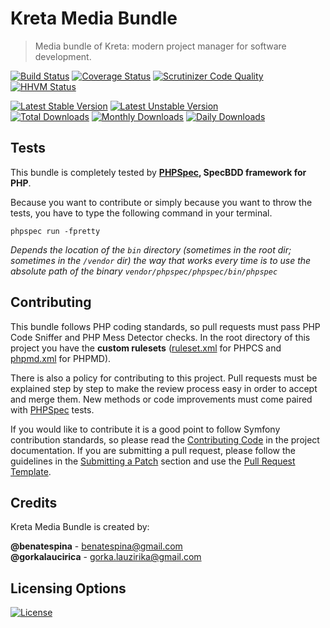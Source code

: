 # Kreta Media Bundle
> Media bundle of Kreta: modern project manager for software development.

[![Build Status](https://travis-ci.org/kreta-io/MediaBundle.svg?branch=master)](https://travis-ci.org/kreta-io/MediaBundle)
[![Coverage Status](https://img.shields.io/coveralls/kreta-io/MediaBundle.svg)](https://coveralls.io/r/kreta-io/MediaBundle)
[![Scrutinizer Code Quality](https://scrutinizer-ci.com/g/kreta-io/MediaBundle/badges/quality-score.png?b=master)](https://scrutinizer-ci.com/g/kreta-io/MediaBundle/?branch=master)
[![HHVM Status](http://hhvm.h4cc.de/badge/kreta/media-bundle.svg)](http://hhvm.h4cc.de/package/kreta/media-bundle)

[![Latest Stable Version](https://poser.pugx.org/kreta/media-bundle/v/stable.svg)](https://packagist.org/packages/kreta/media-bundle)
[![Latest Unstable Version](https://poser.pugx.org/kreta/media-bundle/v/unstable.svg)](https://packagist.org/packages/kreta/media-bundle)
&nbsp;&nbsp;&nbsp;&nbsp;&nbsp;&nbsp;&nbsp;&nbsp;&nbsp;&nbsp;
[![Total Downloads](https://poser.pugx.org/kreta/media-bundle/downloads.svg)](https://packagist.org/packages/kreta/media-bundle)
[![Monthly Downloads](https://poser.pugx.org/kreta/media-bundle/d/monthly.png)](https://packagist.org/packages/kreta/media-bundle)
[![Daily Downloads](https://poser.pugx.org/kreta/media-bundle/d/daily.png)](https://packagist.org/packages/kreta/media-bundle)

Tests
-----

This bundle is completely tested by **[PHPSpec][1], SpecBDD framework for PHP**.

Because you want to contribute or simply because you want to throw the tests, you have to type the following command
in your terminal.

    phpspec run -fpretty

*Depends the location of the `bin` directory (sometimes in the root dir; sometimes in the `/vendor` dir) the way that
works every time is to use the absolute path of the binary `vendor/phpspec/phpspec/bin/phpspec`*


Contributing
------------

This bundle follows PHP coding standards, so pull requests must pass PHP Code Sniffer and PHP Mess Detector
checks. In the root directory of this project you have the **custom rulesets** ([ruleset.xml]() for PHPCS and
[phpmd.xml]() for PHPMD).

There is also a policy for contributing to this project. Pull requests must
be explained step by step to make the review process easy in order to
accept and merge them. New methods or code improvements must come paired with [PHPSpec][1] tests.

If you would like to contribute it is a good point to follow Symfony contribution standards,
so please read the [Contributing Code][2] in the project
documentation. If you are submitting a pull request, please follow the guidelines
in the [Submitting a Patch][3] section and use the [Pull Request Template][4].

[1]: http://www.phpspec.net/
[2]: http://symfony.com/doc/current/contributing/code/index.html
[3]: http://symfony.com/doc/current/contributing/code/patches.html#check-list
[4]: http://symfony.com/doc/current/contributing/code/patches.html#make-a-pull-request

Credits
-------
Kreta Media Bundle is created by:
>
**@benatespina** - [benatespina@gmail.com](mailto:benatespina@gmail.com)<br/>
**@gorkalaucirica** - [gorka.lauzirika@gmail.com](mailto:gorka.lauzirika@gmail.com)

Licensing Options
-----------------
[![License](https://poser.pugx.org/kreta/media-bundle/license.svg)](https://github.com/kreta-io/kreta/blob/master/LICENSE.md)
